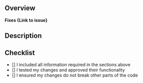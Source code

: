 ## Overview
<!--  Please describe which issue this Pull Request targets

If there is no issue, please create one so we can look into it before approving your PR.
You can do so here: https://github.com/milkdrinkers/GoPaintContinued/issues
-->

**Fixes {Link to issue}**

## Description

## Checklist
<!-- Make sure you have completed the following steps (put an "X" between of brackets): -->
- [] I included all information required in the sections above
- [] I tested my changes and approved their functionality
- [] I ensured my changes do not break other parts of the code
